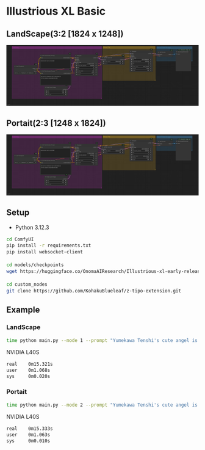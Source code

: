 # Illustrious XL Basic

## LandScape(3:2 [1824 x 1248])
![image](./landscape/workflow.png)

## Portait(2:3 [1248 x 1824])
![image](./portait/workflow.png)

## Setup
- Python 3.12.3
```bash
cd ComfyUI
pip install -r requirements.txt
pip install websocket-client

cd models/checkpoints
wget https://huggingface.co/OnomaAIResearch/Illustrious-xl-early-release-v0/resolve/main/Illustrious-XL-v0.1.safetensors

cd custom_nodes
git clone https://github.com/KohakuBlueleaf/z-tipo-extension.git

```

## Example
### LandScape
```bash
time python main.py --mode 1 --prompt "Yumekawa Tenshi's cute angel is flying in the winter sky" --save_path "./test.png"
```
NVIDIA L40S
```
real    0m15.321s
user    0m1.068s
sys     0m0.020s
```

### Portait
```bash
time python main.py --mode 2 --prompt "Yumekawa Tenshi's cute angel is flying in the winter sky" --save_path "./test.png"
```
NVIDIA L40S
```
real    0m15.333s
user    0m1.063s
sys     0m0.010s
```


